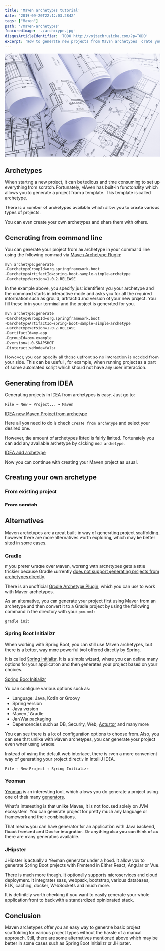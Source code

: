 ```yaml
---
title: 'Maven archetypes tutorial'
date: "2019-09-20T22:12:03.284Z"
tags: ["Maven"]
path: '/maven-archetypes'
featuredImage: './archetype.jpg'
disqusArticleIdentifier: 'TODO http://vojtechruzicka.com/?p=TODO'
excerpt: 'How to generate new projects from Maven archetypes, crate your own and number of alternative tools.'
---
```


![Maven Archetypes](archetype.jpg)

## Archetypes
When starting a new project, it can be tedious and time consuming to set up everything from scratch. Fortunately, MAven has built-in functonality which allows you to generate a project from a template. This template is called archetype.

There is a number of archetypes available which allow you to create various types of projects.

You can even create your own archetypes and share them with others.

## Generating from command line
You can generate your project from an archetype in your command line using the following commad via [Maven Archetype Plugin](https://maven.apache.org/archetype/maven-archetype-plugin/):

```
mvn archetype:generate 
-DarchetypeGroupId=org.springframework.boot 
-DarchetypeArtifactId=spring-boot-sample-simple-archetype 
-DarchetypeVersion=1.0.2.RELEASE
```

In the example above, you specify just identifiers you your archetype and the command starts in interactive mode and asks you for all the required information such as grouId, artifactId and version of your new project. You fill these in in your terminal and the project is generated for you. 

```{4-7}
mvn archetype:generate 
-DarchetypeGroupId=org.springframework.boot 
-DarchetypeArtifactId=spring-boot-sample-simple-archetype 
-DarchetypeVersion=1.0.2.RELEASE 
-DartifactId=my-app 
-DgroupId=com.example 
-Dversion=1.0-SNAPSHOT 
-DinteractiveMode=false
```

However, you can specify all these upfront so no interaction is needed from your side. This can be useful , for example, when running project as a part of some automated script which should not have any user interaction.

## Generating from IDEA
Generating projects in IDEA from archetypes is easy. Just go to:

```
File → New → Project... → Maven
```

[IDEA new Maven Project from archetype](idea-maven-archetype.png)

Here all you need to do is check `Create from archetype` and select your desired one.

However, the amount of archetypes listed is fairly limited. Fortunately you can add any available archetype by clicking `Add archetype`.

[IDEA add archetype](idea-add-archetype.png)

Now you can continue with creating your Maven project as usual.

## Creating your own archetype

### From existing project

### From scratch

## Alternatives
Maven archetypes are a great built-in way of generating project scaffolding, however there are more alternatives worth exploring, which may be better sited in some cases.

### Gradle
If you prefer Gradle over Maven, working with archetypes gets a little trickier because Gradle currently [does not support generating projects from archetypes directly](https://github.com/gradle/gradle/issues/3840).

There is an unofficial [Gradle Archetype Plugin](https://github.com/orctom/gradle-archetype-plugin/), which you can use to work with Maven archetypes.

As an alternative, you can generate your project first using Maven from an archetype and then convert it to a Gradle project by using the following command in the directory with your `pom.xml`:

```
gradle init
``` 

### Spring Boot Initializr
When working with Spring Boot, you can still use Maven archetypes, but there is a better, way more powerful tool offered directly by Spring.

It is called [Spring Initializr](https://start.spring.io/). It is a simple wizard, where you can define many options for your application and then generates your project based on your choices.

[Spring Boot Initializr](spring-boot-initializr.png)

Yu can configure various options such as:
- Language: Java, Kotlin or Groovy
- Spring version
- Java version
- Maven / Gradle
- Jar/War packaging
- Dependencies such as DB, Security, Web, [Actuator](https://www.vojtechruzicka.com/spring-boot-actuator/) and many more

You can see there is a lot of configuration options to choose from. Also, you can see that unlike with Maven archetypes, you can generate your project even when using Gradle.

Instead of using the default web interface, there is even a more convenient way of generating your project directly in IntelliJ IDEA.

```
File → New Project → Spring Initializr
``` 

### Yeoman
[Yeoman](https://yeoman.io/) is an interesting tool, which allows you do generate a project using one of their many [generators](https://yeoman.io/generators/).

What's interesting is that unlike Maven, it is not focused solely on JVM ecosystem. You can generate project for pretty much any language or framework and their combinations.

That means you can have generator for an application with Java backend, React frontend and Docker integration. Or anything else you can think of as there are many generators available.

### JHipster
[JHipster](https://www.jhipster.tech/) is actually a Yeoman generator under a hood. It allow you to generate Spring Boot projects with Frontend in Either React, Angular or Vue.

There is much more though. It optionally supports microservices and cloud deployment. It integrates sass, webpack, bootstrap, various databases, ELK, caching, docker, WebSockets and much more.

It is definitely worth checking if you want to easily generate your whole application front to back with a standardized opinionated stack.

## Conclusion
Maven archetypes offer you an easy way to generate basic project scaffolding for various project types without the hassle of a manual approach. Still, there are some alternatives mentioned above which may be better in some cases such as Spring Boot Initializr or JHipster.